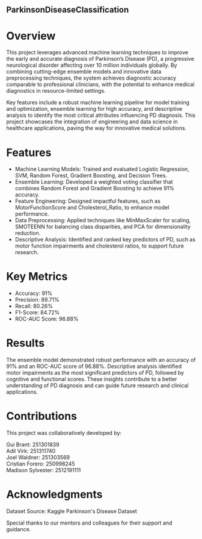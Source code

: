 ## ParkinsonDiseaseClassification

# **Overview**
This project leverages advanced machine learning techniques to improve the early and accurate diagnosis of Parkinson’s Disease (PD), a progressive neurological disorder affecting over 10 million individuals globally. By combining cutting-edge ensemble models and innovative data preprocessing techniques, the system achieves diagnostic accuracy comparable to professional clinicians, with the potential to enhance medical diagnostics in resource-limited settings.

Key features include a robust machine learning pipeline for model training and optimization, ensemble learning for high accuracy, and descriptive analysis to identify the most critical attributes influencing PD diagnosis. This project showcases the integration of engineering and data science in healthcare applications, paving the way for innovative medical solutions.

# **Features**
- Machine Learning Models: Trained and evaluated Logistic Regression, SVM, Random Forest, Gradient Boosting, and Decision Trees.
- Ensemble Learning: Developed a weighted voting classifier that combines Random Forest and Gradient Boosting to achieve 91% accuracy.
- Feature Engineering: Designed impactful features, such as MotorFunctionScore and Cholesterol_Ratio, to enhance model performance.
- Data Preprocessing: Applied techniques like MinMaxScaler for scaling, SMOTEENN for balancing class disparities, and PCA for dimensionality reduction.
- Descriptive Analysis: Identified and ranked key predictors of PD, such as motor function impairments and cholesterol ratios, to support future research.

# **Key Metrics**
- Accuracy: 91%
- Precision: 89.71%
- Recall: 80.26%
- F1-Score: 84.72%
- ROC-AUC Score: 96.88%

# **Results**
The ensemble model demonstrated robust performance with an accuracy of 91% and an ROC-AUC score of 96.88%. Descriptive analysis identified motor impairments as the most significant predictors of PD, followed by cognitive and functional scores. These insights contribute to a better understanding of PD diagnosis and can guide future research and clinical applications.

# **Contributions**
This project was collaboratively developed by:

Gui Brant: 251301839\
Adil Virk: 251311740\
Joel Waldner: 251303569\
Cristian Forero: 250998245\
Madison Sylvester: 2512191111

# **Acknowledgments**

Dataset Source: Kaggle Parkinson's Disease Dataset

Special thanks to our mentors and colleagues for their support and guidance.
